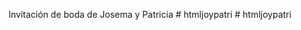 Invitación de boda de Josema y Patricia
#   h t m l j o y p a t r i  
 #   h t m l j o y p a t r i  
 